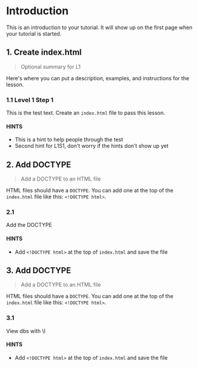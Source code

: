# Introduction

This is an introduction to your tutorial. It will show up on the first page when your tutorial is started.

## 1. Create index.html

> Optional summary for L1

Here's where you can put a description, examples, and instructions for the lesson. 

### 1.1 Level 1 Step 1

This is the test text. Create an `index.html` file to pass this lesson.

#### HINTS

* This is a hint to help people through the test
* Second hint for L1S1, don't worry if the hints don't show up yet

## 2. Add DOCTYPE

> Add a DOCTYPE to an HTML file

HTML files should have a `DOCTYPE`. You can add one at the top of the `index.html` file like this: `<!DOCTYPE html>`.

### 2.1

Add the DOCTYPE

#### HINTS

* Add `<!DOCTYPE html>` at the top of `index.html` and save the file

## 3. Add DOCTYPE

> Add a DOCTYPE to an HTML file

HTML files should have a `DOCTYPE`. You can add one at the top of the `index.html` file like this: `<!DOCTYPE html>`.

### 3.1

View dbs with \l

#### HINTS

* Add `<!DOCTYPE html>` at the top of `index.html` and save the file
